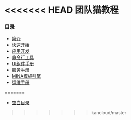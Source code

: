 <<<<<<< HEAD
团队猫教程
========================

### 目录

* [简介](README.md)
* [快速开始](Quickstart.md)
* [应用开发](App.md)
* [命令行工具](Cli.md)
* [UI组件手册](ui/index.md)
* [服务手册](se/index.md)
* [MINA模板引擎](mina/index.md)
* [运维手册](mt/index.md)


=======
* [空白目录](default.md)
>>>>>>> kancloud/master
